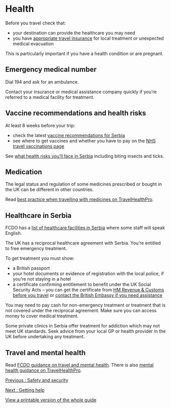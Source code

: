 # Health

Before you travel check that:

* your destination can provide the healthcare you may need
* you have [appropriate travel insurance](https://www.gov.uk/guidance/foreign-travel-insurance) for local treatment or unexpected medical evacuation

This is particularly important if you have a health condition or are pregnant.

## Emergency medical number

Dial 194 and ask for an ambulance.

Contact your insurance or medical assistance company quickly if you’re referred to a medical facility for treatment.

## Vaccine recommendations and health risks

At least 8 weeks before your trip:

* check the latest [vaccine recommendations for Serbia](https://travelhealthpro.org.uk/country/193/serbia#Vaccine_Recommendations)
* see where to get vaccines and whether you have to pay on the [NHS travel vaccinations page](https://www.nhs.uk/conditions/travel-vaccinations/)

See [what health risks you’ll face in Serbia](https://travelhealthpro.org.uk/country/193/serbia) including biting insects and ticks.

## Medication

The legal status and regulation of some medicines prescribed or bought in the UK can be different in other countries.

Read [best practice when travelling with medicines on TravelHealthPro](https://travelhealthpro.org.uk/factsheet/43/medicines-abroad).

## Healthcare in Serbia

FCDO has a [list of healthcare facilities in Serbia](https://www.gov.uk/government/publications/serbia-list-of-medical-facilitiespractitioners) where some staff will speak English.

The UK has a reciprocal healthcare agreement with Serbia. You’re entitled to free emergency treatment.

To get treatment you must show:

* a British passport
* your hotel documents or evidence of registration with the local police, if you’re not staying in a hotel
* a certificate confirming entitlement to benefit under the UK Social Security Acts – you can get the certificate from [HM Revenue & Customs before you travel](https://www.gov.uk/government/organisations/hm-revenue-customs) or [contact the British Embassy if you need assistance](https://www.gov.uk/world/organisations/british-embassy-belgrade)

You may need to pay cash for non-emergency treatment or treatment that is not covered under the reciprocal agreement. Make sure you can access money to cover medical treatment.

Some private clinics in Serbia offer treatment for addiction which may not meet UK standards. Seek advice from your local GP or health provider in the UK before undertaking any treatment.

## Travel and mental health

Read [FCDO guidance on travel and mental health](https://www.gov.uk/guidance/foreign-travel-advice-for-people-with-mental-health-issues). There is also [mental health guidance on TravelHealthPro](https://travelhealthpro.org.uk/factsheet/85/travelling-with-mental-health-conditions).

[Previous
:
Safety and security](/foreign-travel-advice/serbia/safety-and-security)

[Next
:
Getting help](/foreign-travel-advice/serbia/getting-help)

[View a printable version of the whole guide](/foreign-travel-advice/serbia/print)